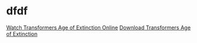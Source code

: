 dfdf
====
<a href=https://www.surveymonkey.com/s/G3DP5YZ>Watch Transformers Age of Extinction Online</a>
<a href=https://www.surveymonkey.com/s/G33BL7V>Download Transformers Age of Extinction</a>
